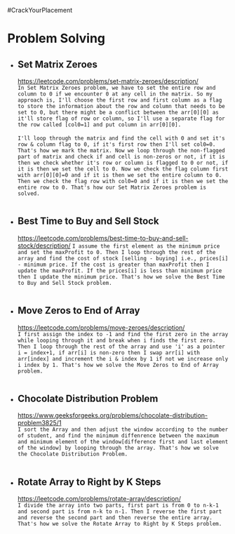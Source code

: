 #CrackYourPlacement

# Problem Solving

- ## Set Matrix Zeroes
    https://leetcode.com/problems/set-matrix-zeroes/description/ \
    ```In Set Matrix Zeroes problem, we have to set the entire row and column to 0 if we encounter 0 at any cell in the matrix. So my approach is, I'll choose the first row and first column as a flag to store the information about the row and column that needs to be set to 0, but there might be a conflict between the arr[0][0] as it'll store flag of row or column, so I'll use a separate flag for the row called [col0=1] and put column in arr[0][0].```
    \
    \
    ```I'll loop through the matrix and find the cell with 0 and set it's row & column flag to 0, if it's first row then I'll set col0=0. That's how we mark the matrix. Now we loop through the non-flagged part of matrix and check if and cell is non-zeros or not, if it is then we check whether it's row or column is flagged to 0 or not, if it is then we set the cell to 0. Now we check the flag column first with arr[0][0]=0 and if it is then we set the entire column to 0. Then we check the flag row with col0=0 and if it is then we set the entire row to 0. That's how our Set Matrix Zeroes problem is solved.```
    ```
- ## Best Time to Buy and Sell Stock
    https://leetcode.com/problems/best-time-to-buy-and-sell-stock/description/
    ```I assume the first element as the minimum price and set the maxProfit to 0. Then I loop through the rest of the array and find the cost of stock [selling - buying] i.e., prices[i] - minimum price. If the cost is greater than maxProfit then I update the maxProfit. If the prices[i] is less than minimum price then I update the minimum price. That's how we solve the Best Time to Buy and Sell Stock problem.```
    ```
- ## Move Zeros to End of Array
    https://leetcode.com/problems/move-zeroes/description/ \
    ```I first assign the index to -1 and find the first zero in the array while looping through it and break when i finds the first zero. Then I loop through the rest of the array and use 'i' as a pointer i = index+1, if arr[i] is non-zero then I swap arr[i] with arr[index] and increment the i & index by 1 if not we increase only i index by 1. That's how we solve the Move Zeros to End of Array problem.```
    ```
- ## Chocolate Distribution Problem
    https://www.geeksforgeeks.org/problems/chocolate-distribution-problem3825/1 \
    ```I sort the Array and then adjust the window according to the number of student, and find the minimum diffenrence between the maximum and minimum element of the window[difference first and last element of the window] by looping through the array. That's how we solve the Chocolate Distribution Problem.```
    ```
- ## Rotate Array to Right by K Steps
    https://leetcode.com/problems/rotate-array/description/ \
    ```I divide the array into two parts, first part is from 0 to n-k-1 and second part is from n-k to n-1. Then I reverse the first part and reverse the second part and then reverse the entire array. That's how we solve the Rotate Array to Right by K Steps problem.```